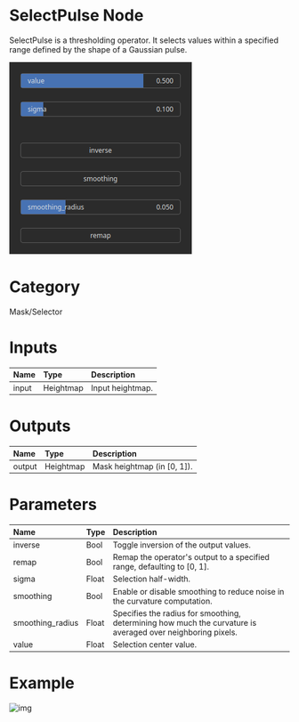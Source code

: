 
SelectPulse Node
================


SelectPulse is a thresholding operator. It selects values within a specified range defined by the shape of a Gaussian pulse.



![img](../../images/nodes/SelectPulse_settings.png)


# Category


Mask/Selector
# Inputs

|Name|Type|Description|
| :--- | :--- | :--- |
|input|Heightmap|Input heightmap.|

# Outputs

|Name|Type|Description|
| :--- | :--- | :--- |
|output|Heightmap|Mask heightmap (in [0, 1]).|

# Parameters

|Name|Type|Description|
| :--- | :--- | :--- |
|inverse|Bool|Toggle inversion of the output values.|
|remap|Bool|Remap the operator's output to a specified range, defaulting to [0, 1].|
|sigma|Float|Selection half-width.|
|smoothing|Bool|Enable or disable smoothing to reduce noise in the curvature computation.|
|smoothing_radius|Float|Specifies the radius for smoothing, determining how much the curvature is averaged over neighboring pixels.|
|value|Float|Selection center value.|

# Example


![img](../../images/nodes/SelectPulse.png)

